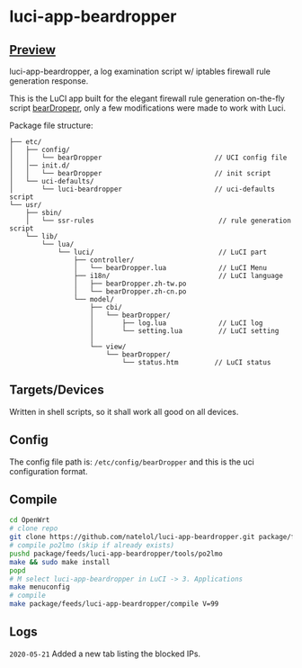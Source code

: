 luci-app-beardropper
===

[Preview][preview]
---
luci-app-beardropper, a log examination script w/ iptables firewall rule generation response.
 
 This is the LuCI app built for the elegant firewall rule generation on-the-fly script [bearDropepr][bearDropper], only a few modifications were made to work with Luci.
 

 Package file structure:

```
├── etc/
│   ├── config/
│   │   └── bearDropper                            // UCI config file
│   │── init.d/
│   │   └── bearDropper                            // init script
│   └── uci-defaults/
│       └── luci-beardropper                       // uci-defaults script
└── usr/
    ├── sbin/
    │   └── ssr-rules                               // rule generation script
    └── lib/
        └── lua/
            └── luci/                               // LuCI part
                ├── controller/
                │   └── bearDropper.lua             // LuCI Menu
                ├── i18n/                           // LuCI language
                │   ├── bearDropper.zh-tw.po
                │   └── bearDropper.zh-cn.po
                └── model/
                    ├── cbi/
                    │   └── bearDropper/
                    │       ├── log.lua             // LuCI log
                    │       └── setting.lua         // LuCI setting
                    │     
                    └── view/
                        └── bearDropper/
                            └── status.htm         // LuCI status
```


Targets/Devices
---
Written in shell scripts, so it shall work all good on all devices.


Config
---
The config file path is: `/etc/config/bearDropper`  and this is the uci configuration format.

Compile
---
```bash
cd OpenWrt
# clone repo
git clone https://github.com/natelol/luci-app-beardropper.git package/feeds/luci-app-beardropper
# compile po2lmo (skip if already exists)
pushd package/feeds/luci-app-beardropper/tools/po2lmo
make && sudo make install
popd
# M select luci-app-beardropper in LuCI -> 3. Applications
make menuconfig
# compile
make package/feeds/luci-app-beardropper/compile V=99
```


Logs
---
`2020-05-21` Added a new tab listing the blocked IPs.


 [preview]: https://github.com/natelol/luci-app-beardropper/tree/master/preview
 [bearDropper]: https://github.com/robzr/bearDropper